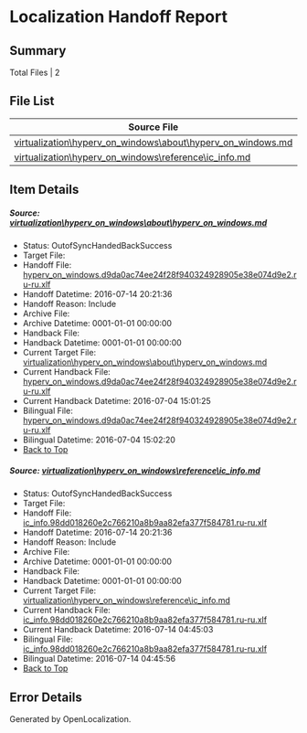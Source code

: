 # <a name='report-top'></a> Localization Handoff Report

## Summary
 Total Files | 2

## File List
 Source File | Status | Details 
 ----------- | ------ | ------- 
 [virtualization\hyperv_on_windows\about\hyperv_on_windows.md](https://github.com/Microsoft/Virtualization-Documentation-Private/blob/c3e7cc07ac7e7d4e1c5f1827deb5951daa1e3749/virtualization/hyperv_on_windows/about/hyperv_on_windows.md) | OutofSyncHandedBackSuccess | [Details](#ad84961d0a79853e2aadcf9ed0e37e340103835a88)
 [virtualization\hyperv_on_windows\reference\ic_info.md](https://github.com/Microsoft/Virtualization-Documentation-Private/blob/03c3ede85ff8b2fe4783581c717c1c97810b3bdd/virtualization/hyperv_on_windows/reference/ic_info.md) | OutofSyncHandedBackSuccess | [Details](#a2fc8845bdc3e5f977d50b99ca9687b3dafd0cb6179)

## Item Details
##### <a name='ad84961d0a79853e2aadcf9ed0e37e340103835a88'></a> Source: [virtualization\hyperv_on_windows\about\hyperv_on_windows.md](https://github.com/Microsoft/Virtualization-Documentation-Private/blob/c3e7cc07ac7e7d4e1c5f1827deb5951daa1e3749/virtualization/hyperv_on_windows/about/hyperv_on_windows.md)
* Status: OutofSyncHandedBackSuccess
* Target File: 
* Handoff File: [hyperv_on_windows.d9da0ac74ee24f28f940324928905e38e074d9e2.ru-ru.xlf](https://github.com/Microsoft/Virtualization-Documentation-Private.handoff/blob/c354c68ce700711e78071b0ea36f1c842de4c39f/ol-handoff/Microsoft/Virtualization-Documentation-Private.ru-ru/live/hyperv_on_windows.d9da0ac74ee24f28f940324928905e38e074d9e2.ru-ru.xlf)
* Handoff Datetime: 2016-07-14 20:21:36
* Handoff Reason: Include
* Archive File: 
* Archive Datetime: 0001-01-01 00:00:00
* Handback File: 
* Handback Datetime: 0001-01-01 00:00:00
* Current Target File: [virtualization\hyperv_on_windows\about\hyperv_on_windows.md](https://github.com/Microsoft/Virtualization-Documentation-Private.ru-ru/blob/ce7529bfd01c3f7140766a54972e12044f7a22b0/virtualization/hyperv_on_windows/about/hyperv_on_windows.md)
* Current Handback File: [hyperv_on_windows.d9da0ac74ee24f28f940324928905e38e074d9e2.ru-ru.xlf](https://github.com/Microsoft/Virtualization-Documentation-Private.handback/blob/2beb6ad4aab97449484400122eebd69670cb0c1e/ol-handback/Microsoft/Virtualization-Documentation-Private.ru-ru/live/hyperv_on_windows.d9da0ac74ee24f28f940324928905e38e074d9e2.ru-ru.xlf)
* Current Handback Datetime: 2016-07-04 15:01:25
* Bilingual File: [hyperv_on_windows.d9da0ac74ee24f28f940324928905e38e074d9e2.ru-ru.xlf](https://github.com/Microsoft/Virtualization-Documentation-Private.handback/blob/2beb6ad4aab97449484400122eebd69670cb0c1e/ol-handback/Microsoft/Virtualization-Documentation-Private.ru-ru/live/hyperv_on_windows.d9da0ac74ee24f28f940324928905e38e074d9e2.ru-ru.xlf)
* Bilingual Datetime: 2016-07-04 15:02:20
* [Back to Top](#report-top)

##### <a name='a2fc8845bdc3e5f977d50b99ca9687b3dafd0cb6179'></a> Source: [virtualization\hyperv_on_windows\reference\ic_info.md](https://github.com/Microsoft/Virtualization-Documentation-Private/blob/03c3ede85ff8b2fe4783581c717c1c97810b3bdd/virtualization/hyperv_on_windows/reference/ic_info.md)
* Status: OutofSyncHandedBackSuccess
* Target File: 
* Handoff File: [ic_info.98dd018260e2c766210a8b9aa82efa377f584781.ru-ru.xlf](https://github.com/Microsoft/Virtualization-Documentation-Private.handoff/blob/c354c68ce700711e78071b0ea36f1c842de4c39f/ol-handoff/Microsoft/Virtualization-Documentation-Private.ru-ru/live/ic_info.98dd018260e2c766210a8b9aa82efa377f584781.ru-ru.xlf)
* Handoff Datetime: 2016-07-14 20:21:36
* Handoff Reason: Include
* Archive File: 
* Archive Datetime: 0001-01-01 00:00:00
* Handback File: 
* Handback Datetime: 0001-01-01 00:00:00
* Current Target File: [virtualization\hyperv_on_windows\reference\ic_info.md](https://github.com/Microsoft/Virtualization-Documentation-Private.ru-ru/blob/28c48be4dc7883e569e04ec4458650e5d93e8a69/virtualization/hyperv_on_windows/reference/ic_info.md)
* Current Handback File: [ic_info.98dd018260e2c766210a8b9aa82efa377f584781.ru-ru.xlf](https://github.com/Microsoft/Virtualization-Documentation-Private.handback/blob/a276d52e1be332402b80a3efbf2e09f4b81b6d99/ol-handback/Microsoft/Virtualization-Documentation-Private.ru-ru/live/ic_info.98dd018260e2c766210a8b9aa82efa377f584781.ru-ru.xlf)
* Current Handback Datetime: 2016-07-14 04:45:03
* Bilingual File: [ic_info.98dd018260e2c766210a8b9aa82efa377f584781.ru-ru.xlf](https://github.com/Microsoft/Virtualization-Documentation-Private.handback/blob/a276d52e1be332402b80a3efbf2e09f4b81b6d99/ol-handback/Microsoft/Virtualization-Documentation-Private.ru-ru/live/ic_info.98dd018260e2c766210a8b9aa82efa377f584781.ru-ru.xlf)
* Bilingual Datetime: 2016-07-14 04:45:56
* [Back to Top](#report-top)


## Error Details

Generated by OpenLocalization.
